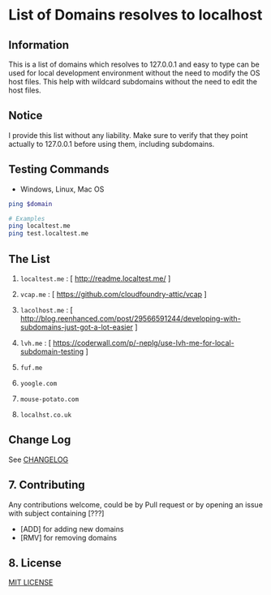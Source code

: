 # List of Domains resolves to localhost 

## Information

This is a list of domains which resolves to 127.0.0.1 and easy to type can be used for local development environment without the need to modify the OS host files. This help with wildcard subdomains without the need to edit the host files.

## Notice

I provide this list without any liability. Make sure to verify that they point actually to 127.0.0.1 before using them, including subdomains.

## Testing Commands

- Windows, Linux, Mac OS 
```bash
ping $domain
```
```bash
# Examples
ping localtest.me
ping test.localtest.me
```

## The List

1. `localtest.me` : [ http://readme.localtest.me/ ]

1. `vcap.me` : [ https://github.com/cloudfoundry-attic/vcap ]

1. `lacolhost.me` : [ http://blog.reenhanced.com/post/29566591244/developing-with-subdomains-just-got-a-lot-easier ]

1. `lvh.me` : [ https://coderwall.com/p/-neplg/use-lvh-me-for-local-subdomain-testing ]

1. `fuf.me`

1. `yoogle.com`

1. `mouse-potato.com`

1. `localhst.co.uk`

## <a name="changelog"></a> Change Log

See [CHANGELOG](CHANGELOG)

## <a name="contributing"></a> 7. Contributing

Any contributions welcome, could be by Pull request or by opening an issue with subject containing [???] 

- [ADD] for adding new domains
- [RMV] for removing domains

## <a name="license"></a> 8. License
[MIT LICENSE](LICENSE)
